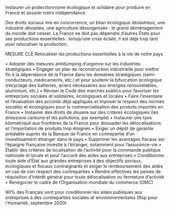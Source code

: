Instaurer un protectionnisme écologique et solidaire pour produire en France et assurer notre indépendance

Des droits sociaux mis en concurrence, un bilan écologique désastreux, une industrie dévastée, une agriculture désorganisée : le grand déménagement du monde doit cesser. La France ne doit pas dépendre d’autres États pour ses productions essentielles : lorsqu’une crise éclate, il est déjà trop tard pour relocaliser la production.

MESURE CLÉ
Relocaliser les productions essentielles à la vie de notre pays

• Adopter des mesures antidumping d’urgence sur les industries stratégiques
• Engager un plan de reconstruction industrielle pour mettre fin à la dépendance de la France dans les domaines stratégiques (semi-conducteurs, médicaments, etc.) et pour soutenir la bifurcation écologique (recyclage des batteries, aciers nécessaires aux énergies renouvelables, aluminium, etc.)
• Réviser le Code des marchés publics pour favoriser les entreprises sociales et solidaires, écologiques et locales
• Faire l’inventaire et l’évaluation des accords déjà appliqués et imposer le respect des normes sociales et écologiques pour la commercialisation des produits importés en France
• Instaurer des droits de douane sur des critères écologiques (les émissions carbone et les pollutions, par exemple)
• Instaurer une taxe kilométrique aux frontières de la France pour dissuader les délocalisations et l'importation de produits trop éloignés
• Exiger un dépôt de garantie préalable auprès de la Banque de France en contrepartie d’un investissement étranger dans le pays
• Supprimer les avantages fiscaux sur l’épargne française investie à l’étranger, notamment pour l’assurance-vie
• Établir des critères de localisation de l’activité pour la commande publique nationale et locale et pour l’accord des aides aux entreprises
• Conditionner toute aide d’État aux grandes entreprises à des objectifs sociaux, écologiques et fiscaux contraignants et exiger le remboursement des aides en cas de non respect des contreparties
• Rendre effectives les peines de réquisition d’intérêt général pour toute délocalisation ou fermeture d’activité
• Renégocier le cadre de l’Organisation mondiale du commerce (OMC)

90% des Français sont pour conditionner les aides publiques aux entreprises à des contreparties sociales et environnementales (Ifop pour l'Humanité, septembre 2020)